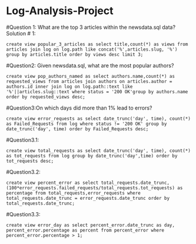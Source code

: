 # Log-Analysis-Project

#Question 1:  What are the top 3 articles within the newsdata.sql data?
Solution # 1:

```psql
create view popular_3_articles as select title,count(*) as views from articles join log on log.path like concat('%',articles.slug, '%') group by articles.title order by views desc limit 3;
```

#Question2: Given newsdata.sql, what are the most popular authors?
```psql
create view pop_authors_named as select authors.name,count(*) as requested_views from articles join authors on articles.author = authors.id inner join log on log.path::text like '%'||articles.slug::text where status = '200 OK'group by authors.name order by requested_views desc;
```

#Question3:On which days did more than 1% lead to errors?
```psql
create view error_requests as select date_trunc('day', time), count(*) as Failed_Requests from log where status != '200 OK' group by date_trunc('day', time) order by Failed_Requests desc;
```
#Question3.1:
```psql
create view total_requests as select date_trunc('day', time), count(*) as tot_requests from log group by date_trunc('day',time) order by tot_requests desc;
```
#Question3.2:
```psql
create view percent_error as select total_requests.date_trunc, (100*error_requests.failed_requests/total_requests.tot_requests) as percentage from total_requests,error_requests where total_requests.date_trunc = error_requests.date_trunc order by total_requests.date_trunc;
```
#Question3.3:
```psql
create view error_day as select percent_error.date_trunc as day, percent_error.percentage as percent from percent_error where percent_error.percentage > 1;
```
